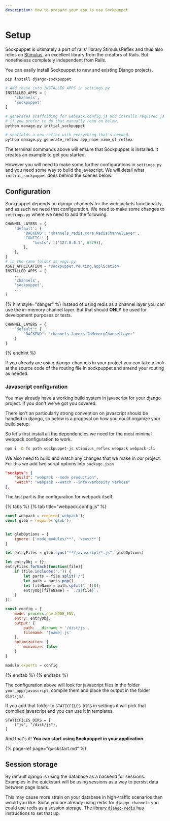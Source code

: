 ```yaml
---
description: How to prepare your app to use Sockpuppet
---
```


# Setup

Sockpuppet is ultimately a port of rails' library StimulusReflex and thus also relies on [Stimulus](https://stimulusjs.org/), an excellent library from the creators of Rails. But nonetheless completely independent from Rails.

You can easily install Sockpuppet to new and existing Django projects.

```bash
pip install django-sockpuppet

# Add these into INSTALLED_APPS in settings.py
INSTALLED_APPS = [
    'channels',
    'sockpuppet'
]

# generates scaffolding for webpack.config.js and installs required js dependencies
# if you prefer to do that manually read on below.
python manage.py initial_sockpuppet

# scaffolds a new reflex with everything that's needed.
python manage.py generate_reflex app_name name_of_reflex
```

The terminal commands above will ensure that Sockpuppet is installed. It creates an example to get you started.

However you will need to make some further configurations in `settings.py` and you need some way to build the javascript. We will detail what `initial_sockpuppet` does behind the scenes below.

## Configuration

Sockpuppet depends on django-channels for the websockets functionality, and as such we need that configuration. We need to make some changes to `settings.py` where we need to add the following.

```python
CHANNEL_LAYERS = {
    'default': {
        'BACKEND': 'channels_redis.core.RedisChannelLayer',
        'CONFIG': {
            "hosts": [('127.0.0.1', 6379)],
        },
    },
}
# in the same folder as wsgi.py
ASGI_APPLICATION = 'sockpuppet.routing.application'
INSTALLED_APPS = [
    ...
    'channels',
    'sockpuppet',
    ...
]
```
{% hint style="danger" %}
Instead of using redis as a channel layer you can use the in-memory channel layer. But that should **ONLY** be used for development purposes or tests.

```python
CHANNEL_LAYERS = {
    "default": {
        "BACKEND": "channels.layers.InMemoryChannelLayer"
    }
}
```
{% endhint %}

If you already are using django-channels in your project you can take a look at the source code of the routing file in sockpuppet and amend your routing as needed.

### Javascript configuration

You may already have a working build system in javascript for your django project. If you don't we've got you covered.

There isn't an particularly strong convention on javascript should be handled in django, so below is a proposal on how you could organize your build setup.

So let's first install all the dependencies we need for the most minimal webpack configuration to work.

```bash
npm i -D fs path sockpuppet-js stimulus_reflex webpack webpack-cli
```

We also need to build and watch any changes that we make in our project. For this we add two script options into `package.json`

```json
"scripts": {
    "build": "webpack --mode production",
    "watch": "webpack --watch --info-verbosity verbose"
},
```

The last part is the configuration for webpack itself.

{% tabs %}
{% tab title="webpack.config.js" %}
```javascript
const webpack = require('webpack');
const glob = require('glob');


let globOptions = {
    ignore: ['node_modules/**', 'venv/**']
}

let entryFiles = glob.sync("**/javascript/*.js", globOptions)

let entryObj = {};
entryFiles.forEach(function(file){
    if (file.includes('.')) {
        let parts = file.split('/')
        let path = parts.pop()
        let fileName = path.split('.')[0];
        entryObj[fileName] = `./${file}`;
    }
});

const config = {
    mode: process.env.NODE_ENV,
    entry: entryObj,
    output: {
        path: __dirname + '/dist/js',
        filename: '[name].js'
    },
    optimization: {
        minimize: false
    }
}

module.exports = config
```
{% endtab %}
{% endtabs %}

The configuration above will look for javascript files in the folder `your_app/javascript`, compile them and place the output in the folder `dist/js/`.

If you add that folder to `STATICFILES_DIRS` in settings it will pick that compiled javascript and you can use it in templates.

```
STATICFILES_DIRS = [
    ("js", "/dist/js"),
]
```

And that's it! **You can start using Sockpuppet in your application.**

{% page-ref page="quickstart.md" %}


## Session storage

By default django is using the database as a backend for sessions. Examples in the quickstart will be using sessions as a way to persist data between page loads.

This may cause more strain on your database in high-traffic scenarios than would you like. Since you are already using redis for `django-channels` you could use redis as a session storage. The library [`django-redis`](https://github.com/jazzband/django-redis) has instructions to set that up.


